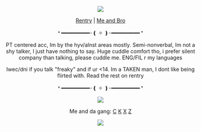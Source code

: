 <p align="center">
<img src="https://file.garden/aDLNm-JCI0dbIn6A/20250715_010751.jpg"/>
  <div align="center">
    
[Rentry](https://rentry.org/indeceit) | [Me and Bro](https://rentry.org/lunaestrela)
    
❛
━━━━━━━━━･❪ ✧ ❫･━━━━━━━━━ ❜ 

PT centered acc, Im by the hyv/alnst areas mostly. Semi-nonverbal, Im not a shy talker, I just have nothing to say. Huge cuddle comfort tho, i prefer silent company than talking, please cuddle me. ENG/FIL r my languages

Iwec/dni if you talk "freaky" and if ur <14. Im a TAKEN man, I dont like being flirted with. Read the rest on rentry

❛
━━━━━━━━━･❪ ✧ ❫･━━━━━━━━━ ❜

<img src="https://file.garden/aDLNm-JCI0dbIn6A/14b2a2ab4ccd4ae9a1650d23ef284a52~2.jpg"/>

Me and da gang: [C](https://github.com/ChromaDrift)‎ [K](https://github.com/yurivampire) [X](https://github.com/steIIarism) [Z](https://github.com/VERIFIEDreality)

![](https://komarev.com/ghpvc/?username=Ivanddal&color=blue&style=flat&label=𓆩♡𓆪&abbreviated=true)
<!--
**MirroredVeracity/MirroredVeracity** is a ✨ _special_ ✨ repository because its `README.md` (this file) appears on your GitHub profile.

Here are some ideas to get you started:

- 🔭 I’m currently working on ...
- 🌱 I’m currently learning ...
- 👯 I’m looking to collaborate on ...
- 🤔 I’m looking for help with ...
- 💬 Ask me about ...
- 📫 How to reach me: ...
- 😄 Pronouns: ...
- ⚡ Fun fact: ...
-->
